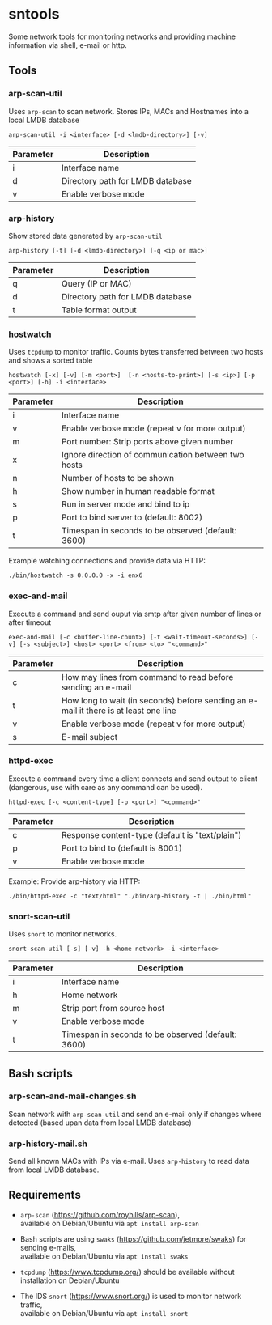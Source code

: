 # sntools

Some network tools for monitoring networks and providing machine information via shell, e-mail or http.


## Tools

### arp-scan-util

Uses `arp-scan` to scan network. Stores IPs, MACs and Hostnames into a local LMDB database

    arp-scan-util -i <interface> [-d <lmdb-directory>] [-v]
    
Parameter     | Description
--------------| -----------
i             | Interface name
d             | Directory path for LMDB database
v             | Enable verbose mode

### arp-history

Show stored data generated by `arp-scan-util`

    arp-history [-t] [-d <lmdb-directory>] [-q <ip or mac>]
    
Parameter     | Description
--------------| -----------
q             | Query (IP or MAC)
d             | Directory path for LMDB database
t             | Table format output
    
### hostwatch

Uses `tcpdump` to monitor traffic. Counts bytes transferred between two hosts and shows a sorted table

    hostwatch [-x] [-v] [-m <port>]  [-n <hosts-to-print>] [-s <ip>] [-p <port>] [-h] -i <interface>
    
Parameter     | Description
--------------| -----------
i             | Interface name
v             | Enable verbose mode (repeat v for more output)
m             | Port number: Strip ports above given number
x             | Ignore direction of communication between two hosts
n             | Number of hosts to be shown
h             | Show number in human readable format
s             | Run in server mode and bind to ip
p             | Port to bind server to (default: 8002)
t             | Timespan in seconds to be observed (default: 3600)

Example watching connections and provide data via HTTP:

    ./bin/hostwatch -s 0.0.0.0 -x -i enx6

### exec-and-mail

Execute a command and send ouput via smtp after given number of lines or after timeout

    exec-and-mail [-c <buffer-line-count>] [-t <wait-timeout-seconds>] [-v] [-s <subject>] <host> <port> <from> <to> "<command>"
    
Parameter     | Description
--------------| -----------
c             | How may lines from command to read before sending an e-mail
t             | How long to wait (in seconds) before sending an e-mail it there is at least one line
v             | Enable verbose mode (repeat v for more output)
s             | E-mail subject
    
    
### httpd-exec

Execute a command every time a client connects and send output to client (dangerous, use with care as any command can be used).

    httpd-exec [-c <content-type] [-p <port>] "<command>"
    
Parameter     | Description
--------------| -----------
c             | Response content-type (default is "text/plain")
p             | Port to bind to (default is 8001)
v             | Enable verbose mode

Example: Provide arp-history via HTTP:

    ./bin/httpd-exec -c "text/html" "./bin/arp-history -t | ./bin/html"

### snort-scan-util

Uses `snort` to monitor networks. 

    snort-scan-util [-s] [-v] -h <home network> -i <interface>
    
Parameter     | Description
--------------| -----------
i             | Interface name
h             | Home network
m             | Strip port from source host
v             | Enable verbose mode
t             | Timespan in seconds to be observed (default: 3600)


## Bash scripts

### arp-scan-and-mail-changes.sh

Scan network with `arp-scan-util` and send an e-mail only if changes where detected (based upan data from local LMDB database)

### arp-history-mail.sh

Send all known MACs with IPs via e-mail. Uses `arp-history` to read data from local LMDB database.


## Requirements

* `arp-scan` (https://github.com/royhills/arp-scan),  
available on Debian/Ubuntu via `apt install arp-scan`

* Bash scripts are using `swaks` (https://github.com/jetmore/swaks) for sending e-mails,  
available on Debian/Ubuntu via `apt install swaks`

* `tcpdump` (https://www.tcpdump.org/) should be available without installation on Debian/Ubuntu  

* The IDS `snort` (https://www.snort.org/) is used to monitor network traffic,  
available on Debian/Ubuntu via `apt install snort`

